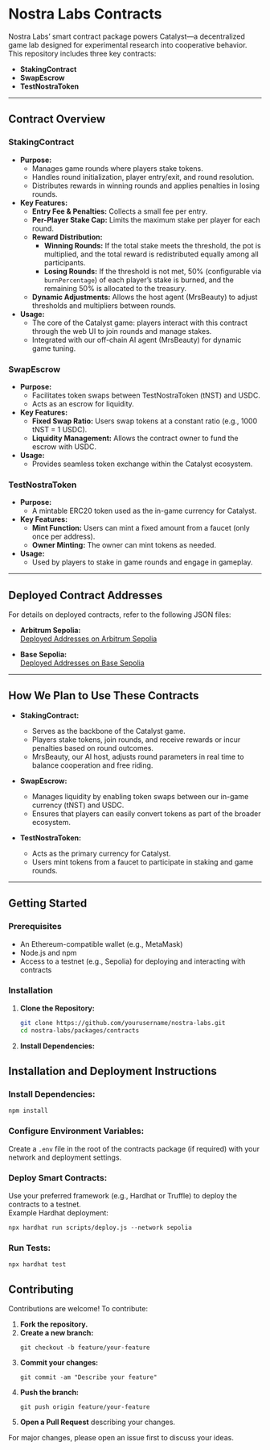 # Nostra Labs Contracts

Nostra Labs’ smart contract package powers Catalyst—a decentralized game lab designed for experimental research into cooperative behavior. This repository includes three key contracts:

- **StakingContract**
- **SwapEscrow**
- **TestNostraToken**

---

## Contract Overview

### StakingContract
- **Purpose:**  
  - Manages game rounds where players stake tokens.
  - Handles round initialization, player entry/exit, and round resolution.
  - Distributes rewards in winning rounds and applies penalties in losing rounds.
- **Key Features:**  
  - **Entry Fee & Penalties:** Collects a small fee per entry.
  - **Per-Player Stake Cap:** Limits the maximum stake per player for each round.
  - **Reward Distribution:**  
    - **Winning Rounds:** If the total stake meets the threshold, the pot is multiplied, and the total reward is redistributed equally among all participants.
    - **Losing Rounds:** If the threshold is not met, 50% (configurable via `burnPercentage`) of each player’s stake is burned, and the remaining 50% is allocated to the treasury.
  - **Dynamic Adjustments:** Allows the host agent (MrsBeauty) to adjust thresholds and multipliers between rounds.
- **Usage:**  
  - The core of the Catalyst game: players interact with this contract through the web UI to join rounds and manage stakes.
  - Integrated with our off-chain AI agent (MrsBeauty) for dynamic game tuning.

### SwapEscrow
- **Purpose:**  
  - Facilitates token swaps between TestNostraToken (tNST) and USDC.
  - Acts as an escrow for liquidity.
- **Key Features:**  
  - **Fixed Swap Ratio:** Users swap tokens at a constant ratio (e.g., 1000 tNST = 1 USDC).
  - **Liquidity Management:** Allows the contract owner to fund the escrow with USDC.
- **Usage:**  
  - Provides seamless token exchange within the Catalyst ecosystem.

### TestNostraToken
- **Purpose:**  
  - A mintable ERC20 token used as the in-game currency for Catalyst.
- **Key Features:**  
  - **Mint Function:** Users can mint a fixed amount from a faucet (only once per address).
  - **Owner Minting:** The owner can mint tokens as needed.
- **Usage:**  
  - Used by players to stake in game rounds and engage in gameplay.
  
---

## Deployed Contract Addresses

For details on deployed contracts, refer to the following JSON files:

- **Arbitrum Sepolia:**  
  [Deployed Addresses on Arbitrum Sepolia](https://github.com/lestrom/nostra-labs/blob/main/packages/contracts/ignition/deployments/chain-421614/deployed_addresses.json)

- **Base Sepolia:**  
  [Deployed Addresses on Base Sepolia](https://github.com/lestrom/nostra-labs/blob/main/packages/contracts/ignition/deployments/chain-84532/deployed_addresses.json)

---

## How We Plan to Use These Contracts

- **StakingContract:**  
  - Serves as the backbone of the Catalyst game.
  - Players stake tokens, join rounds, and receive rewards or incur penalties based on round outcomes.
  - MrsBeauty, our AI host, adjusts round parameters in real time to balance cooperation and free riding.

- **SwapEscrow:**  
  - Manages liquidity by enabling token swaps between our in-game currency (tNST) and USDC.
  - Ensures that players can easily convert tokens as part of the broader ecosystem.

- **TestNostraToken:**  
  - Acts as the primary currency for Catalyst.
  - Users mint tokens from a faucet to participate in staking and game rounds.

---

## Getting Started

### Prerequisites
- An Ethereum-compatible wallet (e.g., MetaMask)
- Node.js and npm
- Access to a testnet (e.g., Sepolia) for deploying and interacting with contracts

### Installation
1. **Clone the Repository:**
   ```bash
   git clone https://github.com/yourusername/nostra-labs.git
   cd nostra-labs/packages/contracts

2. **Install Dependencies:**

 ## Installation and Deployment Instructions

### Install Dependencies:
```
npm install
```

### Configure Environment Variables:
Create a `.env` file in the root of the contracts package (if required) with your network and deployment settings.

### Deploy Smart Contracts:
Use your preferred framework (e.g., Hardhat or Truffle) to deploy the contracts to a testnet.  
Example Hardhat deployment:
```
npx hardhat run scripts/deploy.js --network sepolia
```

### Run Tests:
```
npx hardhat test
```

## Contributing

Contributions are welcome! To contribute:

1. **Fork the repository.**
2. **Create a new branch:**
   ```
   git checkout -b feature/your-feature
   ```
3. **Commit your changes:**
   ```
   git commit -am "Describe your feature"
   ```
4. **Push the branch:**
   ```
   git push origin feature/your-feature
   ```
5. **Open a Pull Request** describing your changes.

For major changes, please open an issue first to discuss your ideas.
